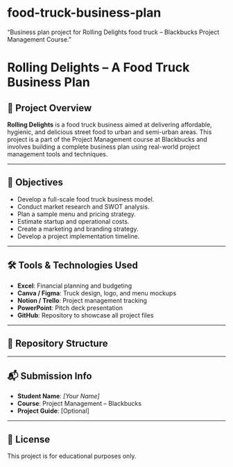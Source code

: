 # food-truck-business-plan
 “Business plan project for Rolling Delights food truck – Blackbucks Project Management Course.”

# Rolling Delights – A Food Truck Business Plan

## 🚀 Project Overview
**Rolling Delights** is a food truck business aimed at delivering affordable, hygienic, and delicious street food to urban and semi-urban areas. This project is a part of the Project Management course at Blackbucks and involves building a complete business plan using real-world project management tools and techniques.

---

## 🎯 Objectives
- Develop a full-scale food truck business model.
- Conduct market research and SWOT analysis.
- Plan a sample menu and pricing strategy.
- Estimate startup and operational costs.
- Create a marketing and branding strategy.
- Develop a project implementation timeline.

---

## 🛠️ Tools & Technologies Used
- **Excel**: Financial planning and budgeting
- **Canva / Figma**: Truck design, logo, and menu mockups
- **Notion / Trello**: Project management tracking
- **PowerPoint**: Pitch deck presentation
- **GitHub**: Repository to showcase all project files

---

## 📁 Repository Structure
---

## 📬 Submission Info
- **Student Name**: *[Your Name]*
- **Course**: Project Management – Blackbucks
- **Project Guide**: [Optional]

---

## 📝 License
This project is for educational purposes only.
